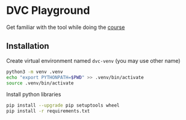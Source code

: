 # DVC Playground

Get familiar with the tool while doing the [course](https://github.com/iterative/course-ds-base.git)

## Installation

Create virtual environment named `dvc-venv` (you may use other name)

```bash
python3 -m venv .venv
echo "export PYTHONPATH=$PWD" >> .venv/bin/activate
source .venv/bin/activate
```

Install python libraries

```bash
pip install --upgrade pip setuptools wheel
pip install -r requirements.txt
```
